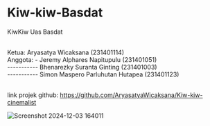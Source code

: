 # Kiw-kiw-Basdat
KiwKiw Uas Basdat<br><br>

Ketua: Aryasatya Wicaksana (231401114)<br>
Anggota: - Jeremy Alphares Napitupulu (231401051)<br>
----------- Bhenarezky Suranta Ginting (231401003)<br>
----------- Simon Maspero Parluhutan Hutapea (231401123)<br><br>

link projek github: https://github.com/AryasatyaWicaksana/Kiw-kiw-cinemalist

![Screenshot 2024-12-03 164011](https://github.com/user-attachments/assets/deba508c-9813-48c3-83bd-8400eabe2d2b)
